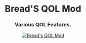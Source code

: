 <h1 align="center">Bread'S QOL Mod</h1>
<h3 align="center">Various QOL Features.</h3>

<p align="center">
  <a href="https://www.nexusmods.com/schedule1/mods/163"><img src="https://img.shields.io/badge/Bread's QOL Mod-232634?style=for-the-badge&logo=nexus-mods&logoColor=232634&color=D98F40" alt="Bread's QOL Mod"></a>
</p>

